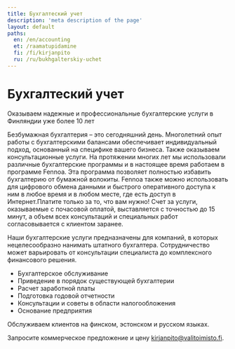 ```yaml
---
title: Бухгалтеский учет
description: 'meta description of the page'
layout: default
paths:
  en: /en/accounting
  et: /raamatupidamine
  fi: /fi/kirjanpito
  ru: /ru/bukhgalterskiy-uchet
---
```


# Бухгалтеский учет

Оказываем надежные и профессиональные бухгалтерские услуги в Финляндии уже более 10 лет

Безбумажная бухгалтерия – это сегодняшний день. Многолетний опыт работы с бухгалтерскими балансами обеспечивает индивидуальный подход, основанный на специфике вашего бизнеса. Также оказываем консультационные услуги. На протяжении многих лет мы использовали различные бухгалтерские программы и в настоящее время работаем в программе Fennoa. Эта программа позволяет полностью избавить бухгалтерию от бумажной волокиты. Fennoa также можно использовать для цифрового обмена данными и быстрого оперативного доступа к ним в любое время и в любом месте, где есть доступ в Интернет.Платите только за то, что вам нужно! Счет за услуги, оказываемые с почасовой оплатой, выставляется с точностью до 15 минут, а объем всех консультаций и специальных работ согласовывается с клиентом заранее.

Наши бухгалтерские услуги предназначены для компаний, в которых нецелесообразно нанимать штатного бухгалтера. Сотрудничество может варьировать от консультации специалиста до комплексного финансового решения.

- Бухгалтерское обслуживание
- Приведение в порядок существующей бухгалтерии
- Расчет заработной платы
- Подготовка годовой отчетности
- Консультации и советы в области налогообложения
- Основание предприятия

Обслуживаем клиентов на финском, эстонском и русском языках.

Запросите коммерческое предложение и цену <kirjanpito@valitoimisto.fi>.
